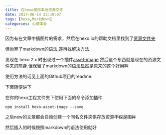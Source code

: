 ```yaml
---
title: 在hexo使用本地资源文件
date: 2017-06-14 22:19:07
tags: [hexo,Markdown]
categories: 心得体会
---
```


因为有在文章中插图片的需求，然后在hexo.io的帮助文档里找到了[资源文件夹](https://hexo.io/zh-cn/docs/asset-folders.html)

但抛弃了markdown的语法,遂再找解决方法.

发现在 hexo 2.x 时出现过一个插件[asset-image](https://github.com/CodeFalling/hexo-asset-image)
然后这个东西就是现在的资源文件夹的前身.但保留了markdown的语法~~显然是原来的这个好用啊~~

使用方法的话见上面的Github项目的readme.

下面随便讲下

在你的hexo工程文件夹下使用下面的命令添加插件


``npm install hexo-asset-image --save``


之后new的文章都会自动创建一个同名文件夹供存放资源~~不仅是图片~~

然后插入的时候按照markdown的语法使用就好